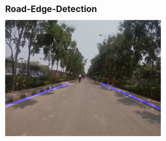 # Road-Edge-Detection

[![Road Edge Detection](/files/1.png)](https://www.youtube.com/watch?v=0EBEtMdGKkY "Road Edge Detection")
